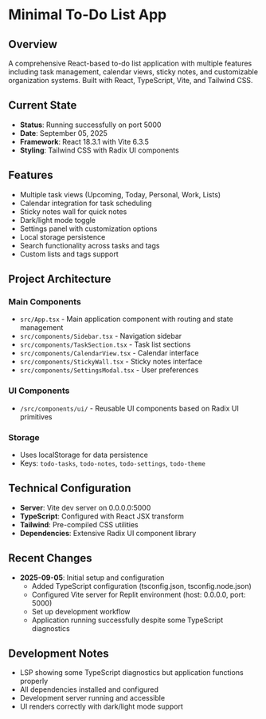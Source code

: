 # Minimal To-Do List App

## Overview
A comprehensive React-based to-do list application with multiple features including task management, calendar views, sticky notes, and customizable organization systems. Built with React, TypeScript, Vite, and Tailwind CSS.

## Current State  
- **Status**: Running successfully on port 5000
- **Date**: September 05, 2025
- **Framework**: React 18.3.1 with Vite 6.3.5
- **Styling**: Tailwind CSS with Radix UI components

## Features
- Multiple task views (Upcoming, Today, Personal, Work, Lists)
- Calendar integration for task scheduling  
- Sticky notes wall for quick notes
- Dark/light mode toggle
- Settings panel with customization options
- Local storage persistence
- Search functionality across tasks and tags
- Custom lists and tags support

## Project Architecture

### Main Components
- `src/App.tsx` - Main application component with routing and state management
- `src/components/Sidebar.tsx` - Navigation sidebar
- `src/components/TaskSection.tsx` - Task list sections
- `src/components/CalendarView.tsx` - Calendar interface 
- `src/components/StickyWall.tsx` - Sticky notes interface
- `src/components/SettingsModal.tsx` - User preferences

### UI Components
- `/src/components/ui/` - Reusable UI components based on Radix UI primitives

### Storage
- Uses localStorage for data persistence
- Keys: `todo-tasks`, `todo-notes`, `todo-settings`, `todo-theme`

## Technical Configuration
- **Server**: Vite dev server on 0.0.0.0:5000
- **TypeScript**: Configured with React JSX transform
- **Tailwind**: Pre-compiled CSS utilities
- **Dependencies**: Extensive Radix UI component library

## Recent Changes
- **2025-09-05**: Initial setup and configuration
  - Added TypeScript configuration (tsconfig.json, tsconfig.node.json)
  - Configured Vite server for Replit environment (host: 0.0.0.0, port: 5000)
  - Set up development workflow
  - Application running successfully despite some TypeScript diagnostics

## Development Notes
- LSP showing some TypeScript diagnostics but application functions properly
- All dependencies installed and configured
- Development server running and accessible
- UI renders correctly with dark/light mode support